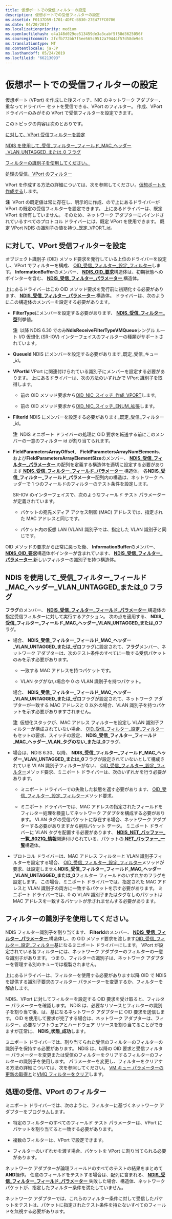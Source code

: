 ```yaml
---
title: 仮想ポートでの受信フィルターの設定
description: 仮想ポートでの受信フィルターの設定
ms.assetid: F0137D59-1701-4DFC-BB30-27E477FC0706
ms.date: 04/20/2017
ms.localizationpriority: medium
ms.openlocfilehash: e4a148d029ee513459de3a3cabf5f58d3625056f
ms.sourcegitcommit: 2fcfb772bb7f5ee565c9512a79444f57d58de9e3
ms.translationtype: MT
ms.contentlocale: ja-JP
ms.lasthandoff: 05/24/2019
ms.locfileid: "66213093"
---
```

# <a name="setting-a-receive-filter-on-a-virtual-port"></a>仮想ポートでの受信フィルターの設定


仮想ポート (VPort) を作成した後スイッチ、NIC のネットワーク アダプター、重なってドライバー セットを受信できる、VPort のフィルター。 作成、VPort ドライバーのみがその VPort で受信フィルターを設定できます。

このトピックの内容は次のとおりです。

[に対して、VPort 受信フィルターを設定](#setting-a-receive-filter-on-a-vport)

[NDIS を使用して\_受信\_フィルター\_フィールド\_MAC\_ヘッダー\_VLAN\_UNTAGGED\_または\_0 フラグ](#using-the-ndis_receive_filter_field_mac_header_vlan_untagged_or_zero-flag)

[フィルターの識別子を使用してください。](#using-the-filter-identifier)

[処理の受信、VPort のフィルター](#handling-receive-filters-on-a-vport)

VPort を作成する方法の詳細については、次を参照してください。[仮想ポートを作成する](creating-a-virtual-port.md)します。

**注**  VPort の既定値は常に存在し、明示的に作成、ので上にあるドライバーが VPort の既定の受信フィルターを設定できます。 上にあるドライバーは、既定 VPort を所有していません。 そのため、ネットワーク アダプターにバインドされているすべてのプロトコル ドライバーには、既定 VPort を使用できます。 既定 VPort NDIS の識別子の値を持つ\_既定\_VPORT\_id。

 

## <a name="setting-a-receive-filter-on-a-vport"></a>に対して、VPort 受信フィルターを設定


オブジェクト識別子 (OID) メソッド要求を発行している上位のドライバーを設定し、VPort でフィルターを構成、 [OID\_受信\_フィルター\_設定\_フィルター](https://msdn.microsoft.com/library/windows/hardware/ff569795)します。 **InformationBuffer**のメンバー、 [ **NDIS\_OID\_要求**](https://msdn.microsoft.com/library/windows/hardware/ff566710)構造体は、初期状態へのポインターを含む、 [**NDIS\_受信\_フィルター\_パラメーター** ](https://msdn.microsoft.com/library/windows/hardware/ff567181)構造体。

上にあるドライバーはこの OID メソッド要求を発行前に初期化する必要があります、 [ **NDIS\_受信\_フィルター\_パラメーター** ](https://msdn.microsoft.com/library/windows/hardware/ff567181)構造体。 ドライバーは、次のようにこの構造体のメンバーを設定する必要があります。

-   **FilterType**にメンバーを設定する必要があります、 [ **NDIS\_受信\_フィルター\_型**](https://msdn.microsoft.com/library/windows/hardware/ff567186)列挙値。

    **注**  以降 NDIS 6.30 でのみ**NdisReceiveFilterTypeVMQueue**シングル ルート I/O 仮想化 (SR-IOV) インターフェイスのフィルターの種類がサポートされています。

     

-   **QueueId** NDIS にメンバーを設定する必要があります\_既定\_受信\_キュー\_id。

-   **VPortId** VPort に関連付けられている識別子にメンバーを設定する必要があります。 上にあるドライバーは、次の方法のいずれかで VPort 識別子を取得します。

    -   前の OID メソッド要求から[OID\_NIC\_スイッチ\_作成\_VPORT](https://msdn.microsoft.com/library/windows/hardware/hh451816)します。

    -   前の OID メソッド要求から[OID\_NIC\_スイッチ\_ENUM\_拡張](https://msdn.microsoft.com/library/windows/hardware/hh451821)します。

-   **FilterId** NDIS にメンバーを設定する必要があります\_既定\_受信\_フィルター\_id。

    **注**  NDIS ミニポート ドライバーの処理に OID 要求を転送する前にこのメンバーの一意のフィルター id が割り当てられます。

     

-   **FieldParametersArrayOffset**、 **FieldParametersArrayNumElements**、および**FieldParametersArrayElementSize**のメンバー、 [ **NDIS\_受信\_フィルター\_パラメーター** ](https://msdn.microsoft.com/library/windows/hardware/ff567181)の配列を定義する構造体を適切に設定する必要があります[ **NDIS\_受信\_フィルター\_フィールド\_パラメーター** ](https://msdn.microsoft.com/library/windows/hardware/ff567169)構造体。 各**NDIS\_受信\_フィルター\_フィールド\_パラメーター**配列内の構造は、ネットワーク ヘッダーで 1 つのフィールドのフィルターのテスト条件を設定します。

    SR-IOV のインターフェイスで、次のようなフィールド テスト パラメーターが定義されています。

    -   パケットの宛先メディア アクセス制御 (MAC) アドレスでは、指定された MAC アドレスと同じです。

    -   パケット内の仮想 LAN (VLAN) 識別子では、指定した VLAN 識別子と同じです。

OID メソッドの要求から正常に戻った後、 **InformationBuffer**のメンバー、 [ **NDIS\_OID\_要求**](https://msdn.microsoft.com/library/windows/hardware/ff566710)構造体ポインターが含まれています、 [ **NDIS\_受信\_フィルター\_パラメーター** ](https://msdn.microsoft.com/library/windows/hardware/ff567181)新しいフィルターの識別子を持つ構造体。

## <a name="using-the-ndis_receive_filter_field_mac_header_vlan_untagged_or_zero-flag"></a>NDIS を使用して\_受信\_フィルター\_フィールド\_MAC\_ヘッダー\_VLAN\_UNTAGGED\_または\_0 フラグ


**フラグ**のメンバー、 [ **NDIS\_受信\_フィルター\_フィールド\_パラメーター** ](https://msdn.microsoft.com/library/windows/hardware/ff567169)構造体の指定受信フィルターに対して実行するアクション。 次の点を適用する、 **NDIS\_受信\_フィルター\_フィールド\_MAC\_ヘッダー\_VLAN\_UNTAGGED\_または\_0**フラグ。

-   場合、 **NDIS\_受信\_フィルター\_フィールド\_MAC\_ヘッダー\_VLAN\_UNTAGGED\_または\_ゼロ**フラグに設定されて、**フラグ**メンバー、ネットワーク アダプターは、次のテスト条件のすべてに一致する受信パケットのみを示す必要があります。

    -   一致する MAC アドレスを持つパケットです。

    -   VLAN タグがない場合や 0 の VLAN 識別子を持つパケット。

    場合、 **NDIS\_受信\_フィルター\_フィールド\_MAC\_ヘッダー\_VLAN\_UNTAGGED\_または\_ゼロ**フラグが設定されて、ネットワーク アダプターが一致する MAC アドレスと 0 以外の場合、VLAN 識別子を持つパケットを示す必要がありますされません。

    **注**  仮想化スタックが、MAC アドレス フィルターを設定し VLAN 識別子フィルターが構成されていない場合、 [OID\_受信\_フィルター\_設定\_フィルター](https://msdn.microsoft.com/library/windows/hardware/ff569795)もセットの要求、スイッチの設定、 **NDIS\_受信\_フィルター\_フィールド\_MAC\_ヘッダー\_VLAN\_タグのない\_または\_0**フラグ。

     

-   場合は、NDIS 6.30、以降、 **NDIS\_受信\_フィルター\_フィールド\_MAC\_ヘッダー\_VLAN\_UNTAGGED\_または\_0**フラグが設定されていないとして構成されている VLAN 識別子フィルターがない、 [OID\_受信\_フィルター\_設定\_フィルター](https://msdn.microsoft.com/library/windows/hardware/ff569795)メソッド要求、ミニポート ドライバーは、次のいずれかを行う必要があります。

    -   ミニポート ドライバーでの失敗した状態を返す必要があります、 [OID\_受信\_フィルター\_設定\_フィルター](https://msdn.microsoft.com/library/windows/hardware/ff569795)メソッド要求。

    -   ミニポート ドライバーでは、MAC アドレスの指定されたフィールドをフィルター処理を検査してネットワーク アダプタを構成する必要があります。 VLAN タグの受信パケットに存在する場合、ネットワーク アダプターする必要がありますから削除パケット データ。 ミニポート ドライバーに VLAN タグを配置する必要があります、 [ **NDIS\_NET\_バッファー\_一覧\_8021Q\_情報**](https://msdn.microsoft.com/library/windows/hardware/ff566565)関連付けられている、パケットの[ **NET\_バッファー\_一覧**](https://msdn.microsoft.com/library/windows/hardware/ff568388)構造体。

-   プロトコル ドライバーは、MAC アドレス フィルターと VLAN 識別子フィルターを設定する場合、 [OID\_受信\_フィルター\_設定\_フィルター](https://msdn.microsoft.com/library/windows/hardware/ff569795)メソッドが要求、は設定しません**NDIS\_受信\_フィルター\_フィールド\_MAC\_ヘッダー\_VLAN\_UNTAGGED\_または\_0**フィルター フィールドのいずれかのフラグを設定します。 この場合、ミニポート ドライバーでは、指定された MAC アドレスと VLAN 識別子の両方に一致するパケットを示す必要があります。 ミニポート ドライバーでは、0 の VLAN 識別子またはタグなしのパケットは MAC アドレスを一致するパケットが示されませんする必要があります。

## <a name="using-the-filter-identifier"></a>フィルターの識別子を使用してください。


NDIS フィルター識別子を割り当てます、 **FilterId**のメンバー、 [ **NDIS\_受信\_フィルター\_パラメーター** ](https://msdn.microsoft.com/library/windows/hardware/ff567181)構造体し、の OID メソッド要求を渡します[OID\_受信\_フィルター\_設定\_フィルター](https://msdn.microsoft.com/library/windows/hardware/ff569795)基になるミニポート ドライバーにします。 VPort が設定されている各フィルターには、ネットワーク アダプターのフィルターの一意な識別子があります。 つまり、フィルターの識別子は、ネットワーク アダプターを管理する別のキューでは複製されません。

上にあるドライバーは、フィルターを使用する必要があります以降 OID で NDIS を提供する識別子要求のフィルター パラメーターを変更するか、フィルターを解放します。

NDIS、VPort に対してフィルターを設定する OID 要求を受け取ると、フィルター パラメーターを確認します。 NDIS は、必要なリソースとフィルターの識別子を割り当て後、は、基になるネットワーク アダプターに OID 要求を送信します。 OID を使用して要求が完了する場合は、ネットワーク アダプターは、フィルター、必要なソフトウェアとハードウェア リソースを割り当てることができますが正常に、 **NDIS\_状態\_成功**します。

ミニポート ドライバーでは、割り当てられた受信のフィルターのフィルターの識別子を保持する必要があります。 NDIS は、以降の OID 要求と受信フィルター パラメーターを変更または受信のフィルターをクリアするフィルターのフィルターの識別子を使用します。 パラメーターを変更し、フィルターをクリアする方法の詳細については、次を参照してください。 [VM キュー パラメーターの更新の取得と](obtaining-and-updating-vm-queue-parameters.md)と[VMQ フィルターをクリア](clearing-a-vmq-filter.md)します。

## <a name="handling-receive-filters-on-a-vport"></a>処理の受信、VPort のフィルター


ミニポート ドライバーでは、次のように、フィルターに基づくネットワーク アダプターをプログラムします。

-   特定のフィルターのすべてのフィールド テスト パラメーターは、VPort にパケットを割り当てると一致する必要があります。

-   複数のフィルターは、VPort で設定できます。

-   フィルターのいずれかを渡す場合、パケットを VPort に割り当てられる必要があります。

ネットワーク アダプターが論理フィールドのすべてのテストの結果をまとめて**AND**操作。 任意のフィールドをテストする場合は、配列に含まれる、 [ **NDIS\_受信\_フィルター\_フィールド\_パラメーター** ](https://msdn.microsoft.com/library/windows/hardware/ff567169)失敗した場合、構造体、ネットワーク パケットが、指定したフィルター条件を満たしていません。

ネットワーク アダプターでは、これらのフィルター条件に対して受信したパケットをテストは、パケットに指定されたテスト条件を持たないすべてのフィールドを無視する必要があります。

 

 





